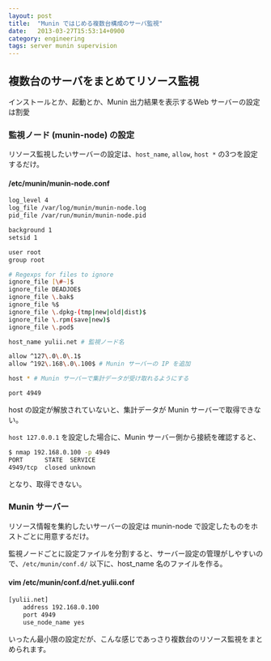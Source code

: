 ```yaml
---
layout: post
title:  "Munin ではじめる複数台構成のサーバ監視"
date:   2013-03-27T15:53:14+0900
category: engineering
tags: server munin supervision
---
```


## 複数台のサーバをまとめてリソース監視

インストールとか、起動とか、Munin 出力結果を表示するWeb サーバーの設定は割愛

### 監視ノード (munin-node) の設定

リソース監視したいサーバーの設定は、`host_name`, `allow`, `host *` の3つを設定するだけ。

#### /etc/munin/munin-node.conf

```sh
log_level 4
log_file /var/log/munin/munin-node.log
pid_file /var/run/munin/munin-node.pid

background 1
setsid 1

user root
group root

# Regexps for files to ignore
ignore_file [\#~]$
ignore_file DEADJOE$
ignore_file \.bak$
ignore_file %$
ignore_file \.dpkg-(tmp|new|old|dist)$
ignore_file \.rpm(save|new)$
ignore_file \.pod$

host_name yulii.net # 監視ノード名

allow ^127\.0\.0\.1$
allow ^192\.168\.0\.100$ # Munin サーバーの IP を追加

host * # Munin サーバーで集計データが受け取れるようにする

port 4949
```

host の設定が解放されていないと、集計データが Munin サーバーで取得できない。

`host 127.0.0.1` を設定した場合に、Munin サーバー側から接続を確認すると、

```sh
$ nmap 192.168.0.100 -p 4949
PORT      STATE  SERVICE
4949/tcp  closed unknown
```

となり、取得できない。

### Munin サーバー

リソース情報を集約したいサーバーの設定は munin-node で設定したものをホストごとに用意するだけ。

監視ノードごとに設定ファイルを分割すると、サーバー設定の管理がしやすいので、`/etc/munin/conf.d/` 以下に、host_name 名のファイルを作る。

#### vim /etc/munin/conf.d/net.yulii.conf

```sh
[yulii.net]
    address 192.168.0.100
    port 4949
    use_node_name yes
```

いったん最小限の設定だが、こんな感じであっさり複数台のリソース監視をまとめられます。

